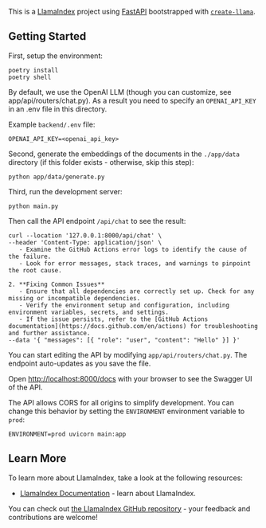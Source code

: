 This is a [LlamaIndex](https://www.llamaindex.ai/) project using [FastAPI](https://fastapi.tiangolo.com/) bootstrapped with [`create-llama`](https://github.com/run-llama/create-llama-ts).

## Getting Started

First, setup the environment:

```
poetry install
poetry shell
```

By default, we use the OpenAI LLM (though you can customize, see app/api/routers/chat.py). As a result you need to specify an `OPENAI_API_KEY` in an .env file in this directory.

Example `backend/.env` file:

```
OPENAI_API_KEY=<openai_api_key>
```

Second, generate the embeddings of the documents in the `./app/data` directory (if this folder exists - otherwise, skip this step):

```
python app/data/generate.py
```

Third, run the development server:

```
python main.py
```

Then call the API endpoint `/api/chat` to see the result:

```
curl --location '127.0.0.1:8000/api/chat' \
--header 'Content-Type: application/json' \
   - Examine the GitHub Actions error logs to identify the cause of the failure.
   - Look for error messages, stack traces, and warnings to pinpoint the root cause.

2. **Fixing Common Issues**
   - Ensure that all dependencies are correctly set up. Check for any missing or incompatible dependencies.
   - Verify the environment setup and configuration, including environment variables, secrets, and settings.
   - If the issue persists, refer to the [GitHub Actions documentation](https://docs.github.com/en/actions) for troubleshooting and further assistance.
--data '{ "messages": [{ "role": "user", "content": "Hello" }] }'
```

You can start editing the API by modifying `app/api/routers/chat.py`. The endpoint auto-updates as you save the file.

Open [http://localhost:8000/docs](http://localhost:8000/docs) with your browser to see the Swagger UI of the API.

The API allows CORS for all origins to simplify development. You can change this behavior by setting the `ENVIRONMENT` environment variable to `prod`:

```
ENVIRONMENT=prod uvicorn main:app
```

## Learn More

To learn more about LlamaIndex, take a look at the following resources:

- [LlamaIndex Documentation](https://docs.llamaindex.ai) - learn about LlamaIndex.

You can check out [the LlamaIndex GitHub repository](https://github.com/run-llama/LlamaIndexTS) - your feedback and contributions are welcome!
